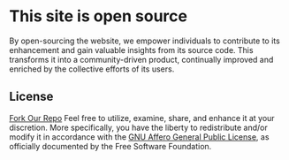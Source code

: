 # This site is open source

By open-sourcing the website, we empower individuals to contribute to its enhancement and gain valuable insights from its source code. This transforms it into a community-driven product, continually improved and enriched by the collective efforts of its users.

## License

[Fork Our Repo](https://github.com/spreadmastodonsite/spread-mastodon) Feel free to utilize, examine, share, and enhance it at your discretion. More specifically, you have the liberty to redistribute and/or modify it in accordance with the [GNU Affero General Public License](https://www.gnu.org/licenses/agpl-3.0.html), as officially documented by the Free Software Foundation.
